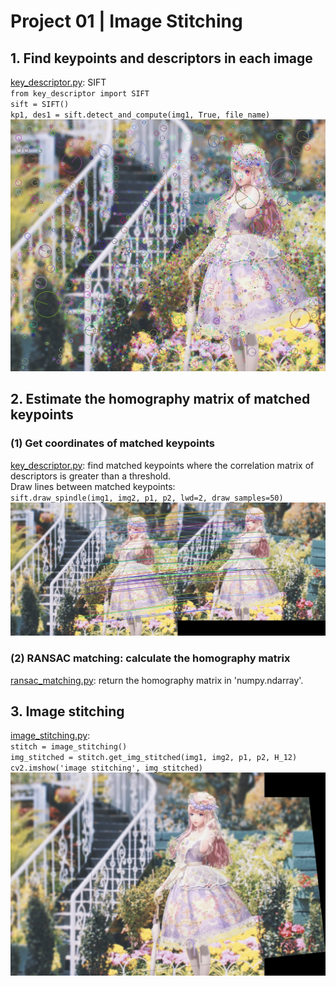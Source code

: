 # Project 01 | Image Stitching

## 1. Find keypoints and descriptors in each image
[key_descriptor.py](https://github.com/GGGHSL/Deep-Learning-CV-master/blob/master/Project01-Image-Stitching/src/key_descriptor.py): SIFT  
`from key_descriptor import SIFT `  
`sift = SIFT()`  
`kp1, des1 = sift.detect_and_compute(img1, True, file_name)`  
![SIFT Keypoints](https://github.com/GGGHSL/Deep-Learning-CV-master/blob/master/Project01-Image-Stitching/result/Nikki_garden_01_kp.jpg?raw=true)

## 2. Estimate the homography matrix of matched keypoints
### (1) Get coordinates of matched keypoints  
[key_descriptor.py](https://github.com/GGGHSL/Deep-Learning-CV-master/blob/master/Project01-Image-Stitching/src/key_descriptor.py): 
find matched keypoints where the correlation matrix of descriptors is greater than a threshold.   
Draw lines between matched keypoints:  
`sift.draw_spindle(img1, img2, p1, p2, lwd=2, draw_samples=50)`  
![Matching Spindle](https://github.com/GGGHSL/Deep-Learning-CV-master/blob/master/Project01-Image-Stitching/result/Nikki_garden_match_sample50.jpg?raw=true)

### (2) RANSAC matching: calculate the homography matrix  
[ransac_matching.py](https://github.com/GGGHSL/Deep-Learning-CV-master/blob/master/Project01-Image-Stitching/src/ransac_matching.py):
 return the homography matrix in 'numpy.ndarray'.

## 3. Image stitching
[image_stitching.py](https://github.com/GGGHSL/Deep-Learning-CV-master/blob/master/Project01-Image-Stitching/src/image_stitching.py):  
`stitch = image_stitching()`  
`img_stitched = stitch.get_img_stitched(img1, img2, p1, p2, H_12)`  
`cv2.imshow('image stitching', img_stitched)`  
![Stitched image](https://github.com/GGGHSL/Deep-Learning-CV-master/blob/master/Project01-Image-Stitching/result/Nikki_garden_stitched_filled.jpg?raw=true)